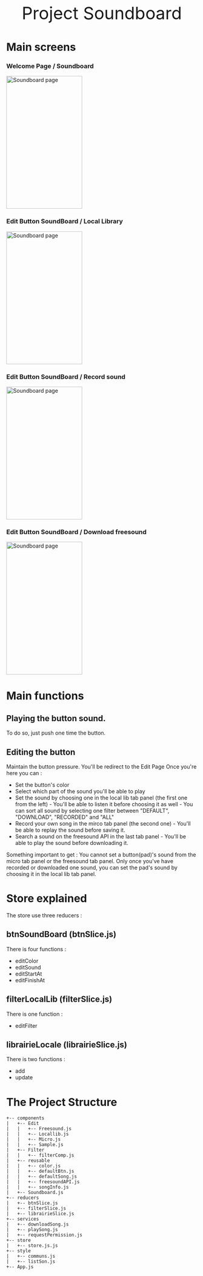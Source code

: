 
<p style="font-size:45px; text-align:center">Project Soundboard</p>



# Main screens 
<h3>Welcome Page / Soundboard</h3><img src="./assets/soundboard.jpg" alt="Soundboard page" width="200" height="350"><h3>Edit Button SoundBoard / Local Library</h3><img src="./assets/localLib.jpg" alt="Soundboard page" width="200" height="350"><h3>Edit Button SoundBoard / Record sound</h3><img src="./assets/micro.jpg" alt="Soundboard page" width="200" height="350"><h3>Edit Button SoundBoard / Download freesound</h3><img src="./assets/freesound.jpg" alt="Soundboard page" width="200" height="350">

# Main functions
## Playing the button sound.
To do so, just push one time the button.
## Editing the button 
Maintain the button pressure. You'll be redirect to the Edit Page
Once you're here you can : 
* Set the button's color
* Select which part of the sound you'll be able to play
* Set the sound by choosing one in the local lib tab panel (the first one from the left) - You'll be able to listen it before choosing it as well - You can sort all sound by selecting one filter between "DEFAULT", "DOWNLOAD", "RECORDED" and "ALL"
* Record your own song in the mirco tab panel (the second one) - You'll be able to replay the sound before saving it.
* Search a sound on the freesound API in the last tab panel - You'll be able to play the sound before downloading it.

Something important to get : You cannot set a button(pad)'s sound from the 
micro tab panel or the freesound tab panel. Only once you've have recorded or downloaded one sound,
you can set the pad's sound by choosing it in the local lib tab panel.

# Store explained

The store use three reducers :
## btnSoundBoard (btnSlice.js)
There is four functions :
* editColor
* editSound
* editStartAt
* editFinishAt
## filterLocalLib (filterSlice.js)
There is one function :
* editFilter
## librairieLocale (librairieSlice.js)
There is two functions : 
* add
* update



# The Project Structure

    +-- components
    |   +-- Edit
    |   |   +-- Freesound.js
    |   |   +-- Locallib.js
    |   |   +-- Micro.js
    |   |   +-- Sample.js
    |   +-- Filter
    |   |   +-- filterComp.js
    |   +-- reusable
    |   |   +-- color.js
    |   |   +-- defaultBtn.js
    |   |   +-- defaultSong.js
    |   |   +-- freesoundAPI.js
    |   |   +-- songInfo.js
    |   +-- Soundboard.js
    +-- reducers
    |   +-- btnSlice.js
    |   +-- filterSlice.js
    |   +-- librairieSlice.js
    +-- services
    |   +-- downloadSong.js
    |   +-- playSong.js
    |   +-- requestPermission.js
    +-- store
    |   +-- store.js.js
    +-- style
    |   +-- communs.js
    |   +-- listSon.js
    +-- App.js
